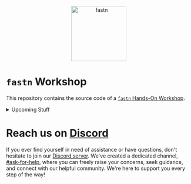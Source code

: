 <div align="center">
    <img src="https://fastn.com/-/fastn.com/images/fastn.svg" width="150" alt="fastn"/>
</div>

# `fastn` Workshop

This repository contains the source code of a [`fastn` Hands-On
Workshop](https://fastn.com/workshop/).


<details><summary>Upcoming Stuff</summary>


## Developers Workshops

- [frontend: create a new theme](d-theme)
- [backend: create an http app](e-http)
- [backend: create an SQL app](f-sql)

## Designers Workshop

- designer working with a tech team that uses fastn
  - checkout c-design
- designers who learn fastn so they do not depend on tech team, or their
  prototypes are better
  - checkout a-section and b-theme

</details>

# Reach us on [Discord](https://fastn.com/discord/)

If you ever find yourself in need of assistance or have questions, don't hesitate to join our [Discord server](https://fastn.com/discord/). We've created a dedicated channel, [#ask-for-help](https://discord.com/channels/793929082483769345/1079299083283472454), where you can freely raise your concerns, seek guidance, and connect with our helpful community. We're here to support you every step of the way!

